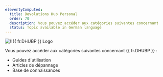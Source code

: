 ```yaml
---
eleventyComputed:
  title: Devolutions Hub Personal
  order: 70
  description: Vous pouvez accéder aux catégories suivantes concernant {{ fr.DHUBP }} ':' Guides d'utilisation, Articles de dépannage et Base de connaissances
  status: Topic available in German language
---
```

![!!{{ fr.DHUBP }} Logo](https://webdevolutions.blob.core.windows.net/images/projects/devolutions-hub-personal/devolutions-hub-personal-color-shadow.svg)

Vous pouvez accéder aux catégories suivantes concernant {{ fr.DHUBP }} : 

* Guides d'utilisation
* Articles de dépannage
* Base de connaissances

